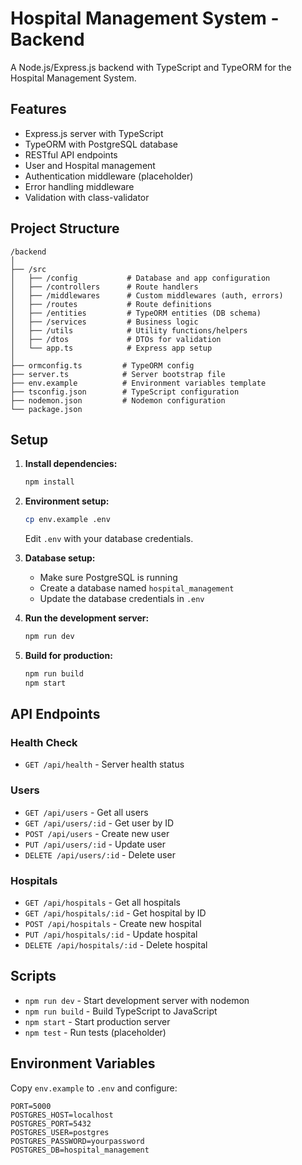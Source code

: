 # Hospital Management System - Backend

A Node.js/Express.js backend with TypeScript and TypeORM for the Hospital Management System.

## Features

- Express.js server with TypeScript
- TypeORM with PostgreSQL database
- RESTful API endpoints
- User and Hospital management
- Authentication middleware (placeholder)
- Error handling middleware
- Validation with class-validator

## Project Structure

```
/backend
│
├── /src
│   ├── /config           # Database and app configuration
│   ├── /controllers      # Route handlers
│   ├── /middlewares      # Custom middlewares (auth, errors)
│   ├── /routes           # Route definitions
│   ├── /entities         # TypeORM entities (DB schema)
│   ├── /services         # Business logic
│   ├── /utils            # Utility functions/helpers
│   ├── /dtos             # DTOs for validation
│   └── app.ts            # Express app setup
│
├── ormconfig.ts         # TypeORM config
├── server.ts            # Server bootstrap file
├── env.example          # Environment variables template
├── tsconfig.json        # TypeScript configuration
├── nodemon.json         # Nodemon configuration
└── package.json
```

## Setup

1. **Install dependencies:**
   ```bash
   npm install
   ```

2. **Environment setup:**
   ```bash
   cp env.example .env
   ```
   Edit `.env` with your database credentials.

3. **Database setup:**
   - Make sure PostgreSQL is running
   - Create a database named `hospital_management`
   - Update the database credentials in `.env`

4. **Run the development server:**
   ```bash
   npm run dev
   ```

5. **Build for production:**
   ```bash
   npm run build
   npm start
   ```

## API Endpoints

### Health Check
- `GET /api/health` - Server health status

### Users
- `GET /api/users` - Get all users
- `GET /api/users/:id` - Get user by ID
- `POST /api/users` - Create new user
- `PUT /api/users/:id` - Update user
- `DELETE /api/users/:id` - Delete user

### Hospitals
- `GET /api/hospitals` - Get all hospitals
- `GET /api/hospitals/:id` - Get hospital by ID
- `POST /api/hospitals` - Create new hospital
- `PUT /api/hospitals/:id` - Update hospital
- `DELETE /api/hospitals/:id` - Delete hospital

## Scripts

- `npm run dev` - Start development server with nodemon
- `npm run build` - Build TypeScript to JavaScript
- `npm start` - Start production server
- `npm test` - Run tests (placeholder)

## Environment Variables

Copy `env.example` to `.env` and configure:

```env
PORT=5000
POSTGRES_HOST=localhost
POSTGRES_PORT=5432
POSTGRES_USER=postgres
POSTGRES_PASSWORD=yourpassword
POSTGRES_DB=hospital_management
``` 